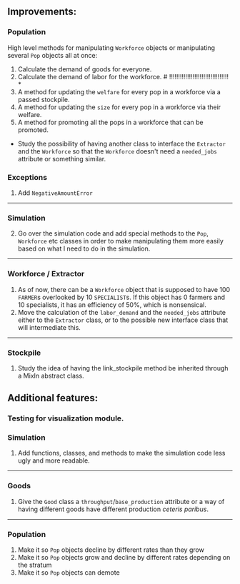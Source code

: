 ## Improvements:

### Population
High level methods for manipulating `Workforce` objects or manipulating several `Pop` objects all at once:
1. Calculate the demand of goods for everyone.
2. Calculate the demand of labor for the workforce.  # !!!!!!!!!!!!!!!!!!!!!!!!!!!!!!!!! *
3. A method for updating the `welfare` for every pop in a workforce via a passed stockpile.
4. A method for updating the `size` for every pop in a workforce via their welfare.
5. A method for promoting all the pops in a workforce that can be promoted.

* Study the possibility of having another class to interface the `Extractor` and the `Workforce` so that the `Workforce` doesn't need a `needed_jobs` attribute or something similar.

### Exceptions
1. Add `NegativeAmountError`

---
### Simulation
2. Go over the simulation code and add special methods to the `Pop`, `Workforce` etc classes in order to make manipulating them more easily based on what I need to do in the simulation.

---
### Workforce / Extractor
1. As of now, there can be a `Workforce` object that is supposed to have 100 `FARMER`s overlooked by 10 `SPECIALIST`s. If this object has 0 farmers and 10 specialists, it has an efficiency of 50%, which is nonsensical.
2. Move the calculation of the `labor_demand` and the `needed_jobs` attribute either to the `Extractor` class, or to the possible new interface class that will intermediate this.

---
### Stockpile
1. Study the idea of having the link_stockpile method be inherited through a MixIn abstract class.

## Additional features:
### Testing for visualization module.

### Simulation
1. Add functions, classes, and methods to make the simulation code less ugly and more readable.

---
### Goods
1. Give the `Good` class a `throughput`/`base_production` attribute or a way of having different goods have different production _ceteris paribus_.

---
### Population
1. Make it so `Pop` objects decline by different rates than they grow
2. Make it so `Pop` objects grow and decline by different rates depending on the stratum
3. Make it so `Pop` objects can demote
